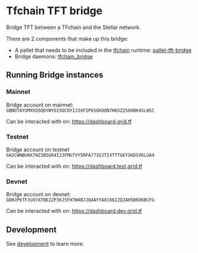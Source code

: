 # Tfchain TFT bridge

Bridge TFT between a TFchain and the Stellar network.

There are 2 components that make up this bridge:

- A pallet that needs to be included in the [tfchain](https://github.com/threefoldtech/tfchain) runtime: [pallet-tft-bridge](./pallet-tft-bridge)
- Bridge daemons: [tfchain_bridge](./tfchain_bridge)

## Running Bridge instances

### Mainnet

Bridge account on mainnet: `GBNOTAYUMXVO5QDYWYO2SOCOYIJ3XFIP65GKOQN7H65ZZSO6BK4SLWSC`

Can be interacted with on: https://dashboard.grid.tf

### Testnet

Bridge account on testnet `GA2CWNBUHX7NZ3B5GR4I23FMU7VY5RPA77IUJTIXTTTGKYSKDSV6LUA4`

Can be interacted with on: https://dashboard.test.grid.tf

### Devnet

Bridge account on devnet: `GDHJP6TF3UXYXTNEZ2P36J5FH7W4BJJQ4AYYAXC66I2Q2AH5B6O6BCFG`

Can be interacted with on: https://dashboard.dev.grid.tf

## Development

See [development](./docs/development.md) to learn more.
